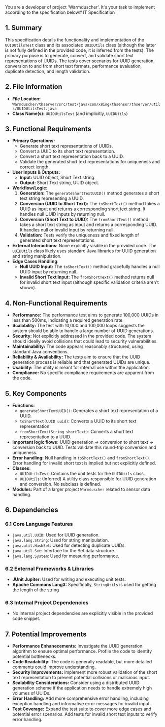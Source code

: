 You are a developer of project 'Warmduscher'. It's your task to implement according to the specification below# IT Specification

## 1. Summary

This specification details the functionality and implementation of the `UUIDUtilsTest` class and its associated `UUIDUtils` class (although the latter is not fully defined in the provided code, it is inferred from the tests).  The primary purpose is to generate, convert, and validate short text representations of UUIDs. The tests cover scenarios for UUID generation, conversion to and from short text formats, performance evaluation, duplicate detection, and length validation.

## 2. File Information

- **File Location:** `Warmduscher/thserver/src/test/java/com/x8ing/thsensor/thserver/utils/UUIDUtilsTest.java`
- **Class Name(s):** `UUIDUtilsTest` (and implicitly, `UUIDUtils`)

## 3. Functional Requirements

- **Primary Operations:**
    - Generate short text representations of UUIDs.
    - Convert a UUID to its short text representation.
    - Convert a short text representation back to a UUID.
    - Validate the generated short text representations for uniqueness and correct length.
- **User Inputs & Outputs:**
    - **Input:** UUID object, Short Text string.
    - **Output:** Short Text string, UUID object.
- **Workflow/Logic:**
    1. **Generation:** The `generateShortTextUUID()` method generates a short text string representing a UUID.
    2. **Conversion (UUID to Short Text):** The `toShortText()` method takes a UUID as input and returns a corresponding short text string. It handles null UUID inputs by returning null.
    3. **Conversion (Short Text to UUID):** The `fromShortText()` method takes a short text string as input and returns a corresponding UUID. It handles null or invalid input by returning null.
    4. **Validation:** Tests verify the uniqueness and fixed length of generated short text representations.
- **External Interactions:** None explicitly visible in the provided code.  The `UUIDUtils` class likely uses standard Java libraries for UUID generation and string manipulation.
- **Edge Cases Handling:**
    - **Null UUID Input:** The `toShortText()` method gracefully handles a null UUID input by returning null.
    - **Invalid Short Text Input:** The `fromShortText()` method returns null for invalid short text input (although specific validation criteria aren't shown).

## 4. Non-Functional Requirements

- **Performance:** The performance test aims to generate 100,000 UUIDs in less than 500ms, indicating a required generation rate.
- **Scalability:** The test with 10,000 and 100,000 loops suggests the system should be able to handle a large number of UUID generations.
- **Security:** Not explicitly addressed in the provided code. The system should ideally avoid collisions that could lead to security vulnerabilities.
- **Maintainability:** The code appears reasonably structured, using standard Java conventions.
- **Reliability & Availability:** The tests aim to ensure that the UUID generation process is reliable and that generated UUIDs are unique.
- **Usability:** The utility is meant for internal use within the application.
- **Compliance:**  No specific compliance requirements are apparent from the code.

## 5. Key Components

- **Functions:**
    - `generateShortTextUUID()`: Generates a short text representation of a UUID.
    - `toShortText(UUID uuid)`: Converts a UUID to its short text representation.
    - `fromShortText(String shortText)`: Converts a short text representation to a UUID.
- **Important logic flows:** UUID generation -> conversion to short text -> conversion back to UUID.  Tests validate this round-trip conversion and uniqueness.
- **Error handling:** Null handling in `toShortText()` and `fromShortText()`.  Error handling for invalid short text is implied but not explicitly defined.
- **Classes:**
    - `UUIDUtilsTest`: Contains the unit tests for the `UUIDUtils` class.
    - `UUIDUtils`: (Inferred) A utility class responsible for UUID generation and conversion. No subclass is defined.
- **Modules:** Part of a larger project `Warmduscher` related to sensor data handling.

## 6. Dependencies

### 6.1 Core Language Features

- `java.util.UUID`: Used for UUID generation.
- `java.lang.String`: Used for string manipulation.
- `java.util.HashSet`: Used for detecting duplicate UUIDs.
- `java.util.Set`: Interface for the Set data structure.
- `java.lang.System`: Used for measuring performance.

### 6.2 External Frameworks & Libraries

- **JUnit Jupiter:** Used for writing and executing unit tests.
- **Apache Commons Lang3:** Specifically, `StringUtils` is used for getting the length of the string

### 6.3 Internal Project Dependencies

- No internal project dependencies are explicitly visible in the provided code snippet.

## 7. Potential Improvements

- **Performance Enhanecements:** Investigate the UUID generation algorithm to ensure optimal performance. Profile the code to identify potential bottlenecks.
- **Code Readability:**  The code is generally readable, but more detailed comments could improve understanding.
- **Security Improvements:** Implement more robust validation of the short text representation to prevent potential collisions or malicious input.
- **Scalability Considerations:** Consider using a distributed UUID generation scheme if the application needs to handle extremely high volumes of UUIDs.
- **Error Handling:**  Add more comprehensive error handling, including exception handling and informative error messages for invalid input.
- **Test Coverage:**  Expand the test suite to cover more edge cases and potential error scenarios.  Add tests for invalid short text inputs to verify error handling.